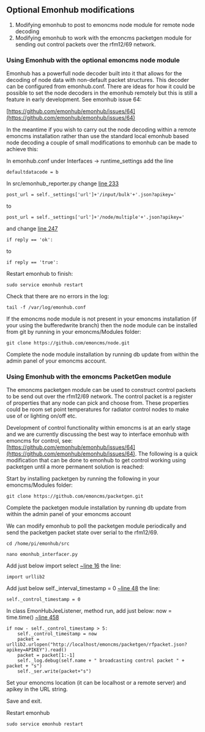 ## Optional Emonhub modifications

1. Modifying emonhub to post to emoncms node module for remote node decoding
2. Modifying emonhub to work with the emoncms packetgen module for sending out control packets over the rfm12/69 network.

### Using Emonhub with the optional emoncms node module

Emonhub has a powerfull node decoder built into it that allows for the decoding of node data with non-default packet structures. This decoder can be configured from emonhub.conf. There are ideas for how it could be possible to set the node decoders in the emonhub remotely but this is still a feature in early development. See emonhub issue 64:

[https://github.com/emonhub/emonhub/issues/64](https://github.com/emonhub/emonhub/issues/64)

In the meantime if you wish to carry out the node decoding within a remote emoncms installation rather than use the standard local emonhub based node decoding a couple of small modifications to emonhub can be made to achieve this:

In emonhub.conf under Interfaces -> runtime_settings add the line

    defaultdatacode = b

In src/emonhub_reporter.py change [line 233](https://github.com/emonhub/emonhub/blob/development/src/emonhub_reporter.py#L233)

    post_url = self._settings['url']+'/input/bulk'+'.json?apikey='

to

    post_url = self._settings['url']+'/node/multiple'+'.json?apikey='
    
and change [line 247](https://github.com/emonhub/emonhub/blob/development/src/emonhub_reporter.py#L247)

    if reply == 'ok':
    
to

    if reply == 'true':

Restart emonhub to finish:

    sudo service emonhub restart
    
Check that there are no errors in the log:

    tail -f /var/log/emonhub.conf
    
If the emoncms node module is not present in your emoncms installation (if your using the bufferedwrite branch) then the node module can be installed from git by running in your emoncms/Modules folder:

    git clone https://github.com/emoncms/node.git
    
Complete the node module installation by running db update from within the admin panel of your emoncms account.

### Using Emonhub with the emoncms PacketGen module

The emoncms packetgen module can be used to construct control packets to be send out over the rfm12/69 network. The control packet is a register of properties that any node can pick and choose from. These properties could be room set point temperatures for radiator control nodes to make use of or lighting on/off etc. 

Development of control functionality within emoncms is at an early stage and we are currently discussing the best way to interface emonhub with emoncms for control, see: [https://github.com/emonhub/emonhub/issues/64](https://github.com/emonhub/emonhub/issues/64). The following is a quick modification that can be done to emonhub to get control working using packetgen until a more permanent solution is reached:

Start by installing packetgen by running the following in your emoncms/Modules folder:

    git clone https://github.com/emoncms/packetgen.git
    
Complete the packetgen module installation by running db update from within the admin panel of your emoncms account

We can modify emonhub to poll the packetgen module periodically and send the packetgen packet state over serial to the rfm12/69.

    cd /home/pi/emonhub/src
    
    nano emonhub_interfacer.py
    
Add just below import select [~line 16](https://github.com/emonhub/emonhub/blob/development/src/emonhub_listener.py#L16) the line:

    import urllib2
    
Add just below self._interval_timestamp = 0 [~line 48](https://github.com/emonhub/emonhub/blob/development/src/emonhub_interfacer.py#L48) the line:

    self._control_timestamp = 0
    
In class EmonHubJeeListener, method run, add just below: now = time.time() [~line 458](https://github.com/emonhub/emonhub/blob/development/src/emonhub_interfacer.pyy#L458)

    if now - self._control_timestamp > 5:
        self._control_timestamp = now
        packet = urllib2.urlopen("http://localhost/emoncms/packetgen/rfpacket.json?apikey=APIKEY").read()
        packet = packet[1:-1]
        self._log.debug(self.name + " broadcasting control packet " + packet + "s")
        self._ser.write(packet+"s")
        
Set your emoncms location (it can be localhost or a remote server) and apikey in the URL string.

Save and exit.
        
Restart emonhub

    sudo service emonhub restart
